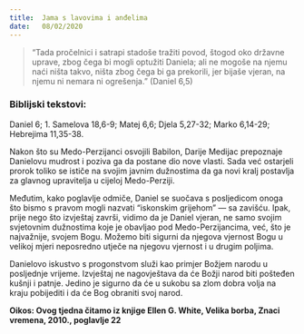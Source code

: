 ```yaml
---
title:  Jama s lavovima i anđelima
date:   08/02/2020
---
```


> <p></p>
> “Tada pročelnici i satrapi stadoše tražiti povod, štogod oko državne uprave, zbog čega bi mogli optužiti Daniela; ali ne mogoše na njemu naći ništa takvo, ništa zbog čega bi ga prekorili, jer bijaše vjeran, na njemu ni nemara ni ogrešenja.” (Daniel 6,5)

### Biblijski tekstovi:
Daniel 6; 1. Samelova 18,6-9; Matej 6,6; Djela 5,27-32; Marko 6,14-29; Hebrejima 11,35-38.

Nakon što su Medo-Perzijanci osvojili Babilon, Darije Medijac prepoznaje Danielovu mudrost i poziva ga da postane dio nove vlasti. Sada već ostarjeli prorok toliko se ističe na svojim javnim dužnostima da ga novi kralj postavlja za glavnog upravitelja u cijeloj Medo-Perziji.

Međutim, kako poglavlje odmiče, Daniel se suočava s posljedicom onoga što bismo s pravom mogli nazvati “iskonskim grijehom” — sa zavišću. Ipak, prije nego što izvještaj završi, vidimo da je Daniel vjeran, ne samo svojim svjetovnim dužnostima koje je obavljao pod Medo-Perzijancima, već, što je najvažnije, svojem Bogu. Možemo biti sigurni da njegova vjernost Bogu u velikoj mjeri neposredno utječe na njegovu vjernost i u drugim poljima.

Danielovo iskustvo s progonstvom služi kao primjer Božjem narodu u posljednje vrijeme. Izvještaj ne nagovještava da će Božji narod biti pošteđen kušnji i patnje. Jedino je sigurno da će u sukobu sa zlom dobra volja na kraju pobijediti i da će Bog obraniti svoj narod.

**Oikos: Ovog tjedna čitamo iz knjige Ellen G. White, Velika borba, Znaci vremena, 2010., poglavlje 22**
